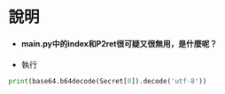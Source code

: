 # 說明

- #### main.py中的index和P2ret很可疑又很無用，是什麼呢？
- 執行
```py
print(base64.b64decode(Secret[0]).decode('utf-8'))
```